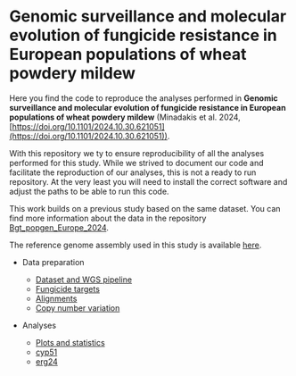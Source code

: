 # Genomic surveillance and molecular evolution of fungicide resistance in European populations of wheat powdery mildew 

Here you find the code to reproduce the analyses performed in **Genomic surveillance and molecular evolution of fungicide resistance in European populations of wheat powdery mildew** (Minadakis et al. 2024, [https://doi.org/10.1101/2024.10.30.621051](https://doi.org/10.1101/2024.10.30.621051)).

With this repository we ty to ensure reproducibility of all the analyses performed for this study. While we strived to document our code and facilitate the reproduction of our analyses, this is not a ready to run repository. At the very least you will need to install the correct software and adjust the paths to be able to run this code.

This work builds on a previous study based on the same dataset. You can find more information about the data in the repository [Bgt_popgen_Europe_2024](https://github.com/fmenardo/Bgt_popgen_Europe_2024/tree/Bgt_ms).

The reference genome assembly used in this study is available [here](https://doi.org/10.5281/zenodo.13903934).

- Data preparation
  - [Dataset and WGS pipeline](Dataset/Dataset.md)
  - [Fungicide targets](Fungicide_targets/Fungicide_targets.md)
  - [Alignments](Alignments/Alignments.md)
  - [Copy number variation](cnv/cnv.md)

- Analyses 
  - [Plots and statistics](Barplots_and_statistics/Plots_and_statistics.md)
  - [cyp51](cyp51/cyp51.md)
  - [erg24](erg24/erg24.md)
